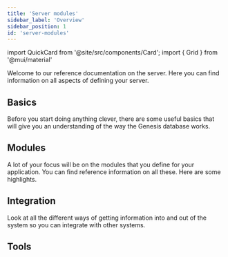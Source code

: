 ```yaml
---
title: 'Server modules'
sidebar_label: 'Overview'
sidebar_position: 1
id: 'server-modules'
---
```


import QuickCard from '@site/src/components/Card';
import { Grid } from '@mui/material'

Welcome to our reference documentation on the server. Here you can find information on all aspects of defining your server.

## Basics
Before you start doing anything clever, there are some useful basics that will give you an understanding of the way the Genesis database works.

<Grid container>
    <Grid item xs={12} md={4} sx={{padding: '1%'}}>
        <QuickCard heading="Configuring your application" link="../server/configuring-runtime/introduction/" text="There is a group of essential files that control the characteristics of each module in the application. ">
        </QuickCard>
    </Grid>
    <Grid item xs={12} md={4} sx={{padding: '1%'}}>
        <QuickCard heading="Changing the database technology" link="../server/configuring-runtime/setting-the-database-technology" text="If you are using a different database technology than the default, then it is vital that is set up correctly.">
        </QuickCard>
    </Grid>
</Grid>

## Modules 
A lot of your focus will be on the modules that you define for your application. You can find reference information on all these. Here are some highlights.

<Grid container>
    <Grid item xs={12} md={4} sx={{padding: '1%'}}>
        <QuickCard heading="Request Server" link="../server/request-server/introduction/" text="Expose resources to the front end for supplying static data.">
        </QuickCard>
    </Grid>
    <Grid item xs={12} md={4} sx={{padding: '1%'}}>
        <QuickCard heading="Data Server" link="../server/data-server/introduction/" text="Expose resources to the front end for supplying streaming data.">
        </QuickCard>
    </Grid>
    <Grid item xs={12} md={4} sx={{padding: '1%'}}>
        <QuickCard heading="Event Handler" link="../server/event-handler/introduction/" text="Define business logic For every event on the application.">
        </QuickCard>
    </Grid>
    <Grid item xs={12} md={4} sx={{padding: '1%'}}>
        <QuickCard heading="Access control" link="../server/access-control/introduction/" text="Control access to the system and authorisation to view information and use features. ">
        </QuickCard>
    </Grid>
    <Grid item xs={12} md={4} sx={{padding: '1%'}}>
        <QuickCard heading="State Machine" link="../server/state-machine/introduction/" text="Define the possible states of a trade or order, and how they can move from one state to another. ">
        </QuickCard>
    </Grid>
    <Grid item xs={12} md={4} sx={{padding: '1%'}}>
        <QuickCard heading="Consolidator" link="../server/consolidator/introduction/" text="Aggregate data, such as trades to date for an order, and perform other calculations.">
        </QuickCard>
    </Grid>
</Grid>

## Integration

Look at all the different ways of getting information into and out of the system so you can integrate with other systems. 

<Grid container>
    <Grid item xs={12} md={6} sx={{padding: '1%'}}>
        <QuickCard heading="Data Pipeline" link="../server/integration/data-pipeline/introduction/" text="Look at the module for ingesting data from external systems.">
        </QuickCard>
    </Grid>
    <Grid item xs={12} md={6} sx={{padding: '1%'}}>
        <QuickCard heading="State Machine" link="../server/state-machine/introduction/" text="Define the possible states of a trade or order, and how they can move from one state to another.">
        </QuickCard>
    </Grid>    
</Grid>

## Tools


<Grid container>
    <Grid item xs={12} md={4} sx={{padding: '1%'}}>
        <QuickCard heading="Code snippets" link="../server/tooling/code-snippets/" text="There are useful code snippets for a number of requirements. Just copy and amend. ">
        </QuickCard>
    </Grid>   
</Grid>

